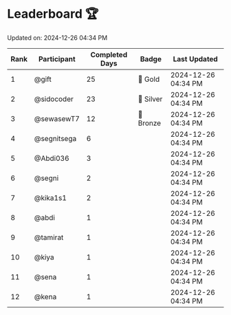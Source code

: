 # Leaderboard 🏆

Updated on: 2024-12-26 04:34 PM

| Rank | Participant       | Completed Days | Badge      | Last Updated         |
|------|-------------------|----------------|------------|----------------------|
| 1    | @gift             | 25             | 🏅 Gold     | 2024-12-26 04:34 PM |
| 2    | @sidocoder        | 23             | 🥈 Silver   | 2024-12-26 04:34 PM |
| 3    | @sewasewT7        | 12             | 🥉 Bronze   | 2024-12-26 04:34 PM |
| 4    | @segnitsega       | 6              |            | 2024-12-26 04:34 PM |
| 5    | @Abdi036          | 3              |            | 2024-12-26 04:34 PM |
| 6    | @segni            | 2              |            | 2024-12-26 04:34 PM |
| 7    | @kika1s1          | 2              |            | 2024-12-26 04:34 PM |
| 8    | @abdi             | 1              |            | 2024-12-26 04:34 PM |
| 9    | @tamirat          | 1              |            | 2024-12-26 04:34 PM |
| 10   | @kiya             | 1              |            | 2024-12-26 04:34 PM |
| 11   | @sena             | 1              |            | 2024-12-26 04:34 PM |
| 12   | @kena             | 1              |            | 2024-12-26 04:34 PM |
